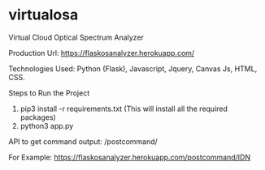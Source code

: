 # virtualosa
Virtual Cloud Optical Spectrum Analyzer

Production Url: https://flaskosanalyzer.herokuapp.com/

Technologies Used: Python (Flask), Javascript, Jquery, Canvas Js, HTML, CSS.

Steps to Run the Project

1. pip3 install -r requirements.txt (This will install all the required packages)
2. python3 app.py

API to get command output: /postcommand/<Command>
  
  For Example: https://flaskosanalyzer.herokuapp.com/postcommand/IDN
